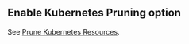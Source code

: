 ## Enable Kubernetes Pruning option

See [Prune Kubernetes Resources](../../cd-advanced/cd-kubernetes-category/prune-kubernetes-resources.md).
